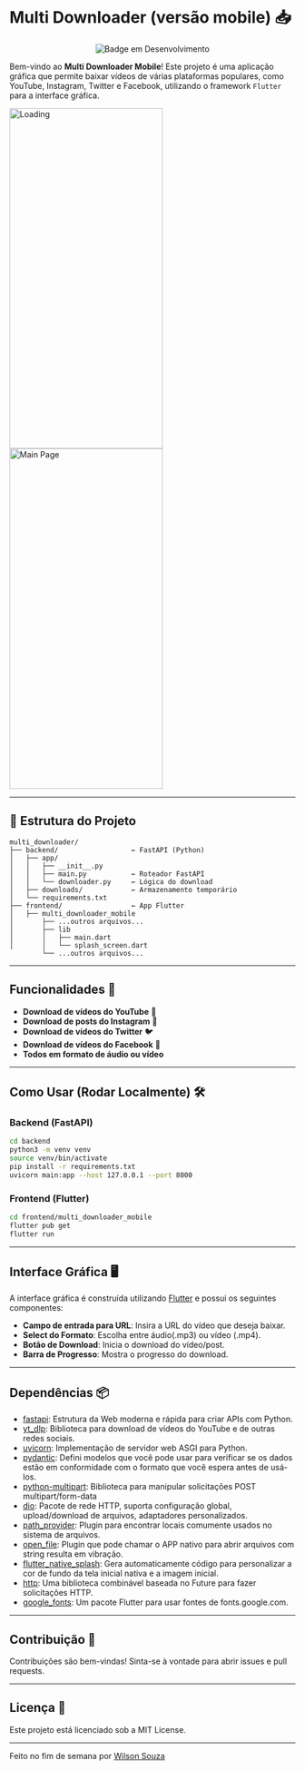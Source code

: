 # Multi Downloader (versão mobile) 📥

<div align="center">

![Badge em Desenvolvimento](http://img.shields.io/static/v1?label=STATUS&message=FINALIZADO&color=GREEN&style=for-the-badge) <!--[![](http://img.shields.io/static/v1?label=BAIXAR&message=EXECUTÁVEL&color=blue&style=for-the-badge)](https://www.mediafire.com/file/np5zvv0hqqjdmgh/Multi-Downloader.rar/file) -->

</div>

Bem-vindo ao **Multi Downloader Mobile**! Este projeto é uma aplicação gráfica que permite baixar vídeos de várias plataformas populares, como YouTube, Instagram, Twitter e Facebook, utilizando o framework `Flutter` para a interface gráfica.

 <img align="left" alt="Loading" height="600px" width="270px" src="https://i.ibb.co/zVrKkcCV/loading.png">
  <img align="center" alt="Main Page" height="600px" width="270px" src="https://i.ibb.co/dC9QQyH/main.png">

---

## 🧱 Estrutura do Projeto

```plaintext
multi_downloader/
├── backend/                  ← FastAPI (Python)
│   ├── app/
│   │   ├── __init__.py
│   │   ├── main.py           ← Roteador FastAPI
│   │   └── downloader.py     ← Lógica do download
│   ├── downloads/            ← Armazenamento temporário
│   └── requirements.txt
├── frontend/                 ← App Flutter
│   ├── multi_downloader_mobile
│       ├── ...outros arquivos...
│       ├── lib
│       │   ├── main.dart
│       │   └── splash_screen.dart
        └── ...outros arquivos...
```

---

## Funcionalidades 🚀

- **Download de vídeos do YouTube** 🎥
- **Download de posts do Instagram** 📸
- **Download de vídeos do Twitter** 🐦
- **Download de vídeos do Facebook** 📘
- **Todos em formato de áudio ou vídeo**

---

## Como Usar (Rodar Localmente) 🛠️

### Backend (FastAPI)
```bash
cd backend
python3 -m venv venv
source venv/bin/activate
pip install -r requirements.txt
uvicorn main:app --host 127.0.0.1 --port 8000
```

### Frontend (Flutter)
```bash
cd frontend/multi_downloader_mobile
flutter pub get
flutter run
```

---

## Interface Gráfica 🖥️

A interface gráfica é construída utilizando [Flutter](https://flutter.dev/) e possui os seguintes componentes:

- **Campo de entrada para URL**: Insira a URL do vídeo que deseja baixar.
- **Select do Formato**: Escolha entre áudio(.mp3) ou vídeo (.mp4).
- **Botão de Download**: Inicia o download do vídeo/post.
- **Barra de Progresso**: Mostra o progresso do download.

---

## Dependências 📦

- [fastapi](https://fastapi.tiangolo.com/): Estrutura da Web moderna e rápida para criar APIs com Python.
- [yt_dlp](https://github.com/yt-dlp/yt-dlp): Biblioteca para download de vídeos do YouTube e de outras redes sociais.
- [uvicorn](https://www.uvicorn.org/): Implementação de servidor web ASGI para Python.
- [pydantic](https://docs.pydantic.dev/): Defini modelos que você pode usar para verificar se os dados estão em conformidade com o formato que você espera antes de usá-los.
- [python-multipart](https://pypi.org/project/python-multipart/): Biblioteca para manipular solicitações POST multipart/form-data
- [dio](https://pub.dev/packages/dio): Pacote de rede HTTP, suporta configuração global, upload/download de arquivos, adaptadores personalizados.
- [path_provider](https://pub.dev/packages/path_provider): Plugin para encontrar locais comumente usados no sistema de arquivos.
- [open_file](https://pub.dev/packages/open_file): Plugin que pode chamar o APP nativo para abrir arquivos com string resulta em vibração.
- [flutter_native_splash](https://pub.dev/packages/flutter_native_splash): Gera automaticamente código para personalizar a cor de fundo da tela inicial nativa e a imagem inicial.
- [http](https://pub.dev/packages/http): Uma biblioteca combinável baseada no Future para fazer solicitações HTTP.
- [google_fonts](https://pub.dev/packages/google_fonts): Um pacote Flutter para usar fontes de fonts.google.com.

---

## Contribuição 🤝

Contribuições são bem-vindas! Sinta-se à vontade para abrir issues e pull requests.

---

## Licença 📄

Este projeto está licenciado sob a MIT License.

---

Feito no fim de semana por [Wilson Souza](https://github.com/wilsondesouza)
